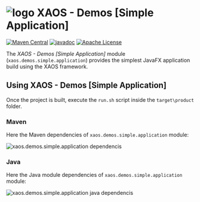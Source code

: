 # ![logo](https://github.com/ESSICS/XAOS/blob/master/doc/logo-small.png) XAOS - Demos [Simple Application]

<!-- [![Sonatype Nexus (Snapshots)](https://img.shields.io/nexus/s/https/oss.sonatype.org/se.europeanspallationsource/xaos.demos.simple.application.svg)](https://oss.sonatype.org/content/repositories/snapshots/se/europeanspallationsource/xaos.demos.simple.application/) -->
[![Maven Central](https://img.shields.io/maven-central/v/se.europeanspallationsource/xaos.demos.simple.application.svg)](https://repo1.maven.org/maven2/se/europeanspallationsource/xaos.demos.simple.application)
[![javadoc](https://www.javadoc.io/badge/se.europeanspallationsource/xaos.demos.simple.application.svg)](https://www.javadoc.io/doc/se.europeanspallationsource/xaos.demos.simple.application)
[![Apache License](https://img.shields.io/badge/license-Apache%20License%202.0-yellow.svg)](http://www.apache.org/licenses/LICENSE-2.0)

The _XAOS - Demos [Simple Application]_ module (`xaos.demos.simple.application`)
provides the simplest JavaFX application build using the XAOS framework.


## Using XAOS - Demos [Simple Application]

Once the project is built, execute the `run.sh` script inside the `target\product` folder.


### Maven

Here the Maven dependencies of `xaos.demos.simple.application` module:

![xaos.demos.simple.application dependencis](https://github.com/ESSICS/XAOS/blob/master/xaos.demos.simple.application.module/doc/maven-dependencies.png)


### Java

Here the Java module dependencies of `xaos.demos.simple.application` module:

![xaos.demos.simple.application java dependencis](https://github.com/ESSICS/XAOS/blob/master/xaos.demos.simple.application.module/doc/module-dependencies.png)

